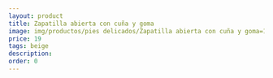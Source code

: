 ```yaml
---
layout: product
title: Zapatilla abierta con cuña y goma
image: img/productos/pies delicados/Zapatilla abierta con cuña y goma=19 =beige.webp
price: 19 
tags: beige
description: 
order: 0
---
```

